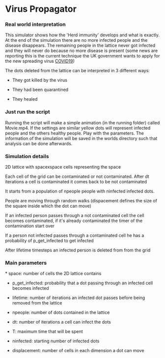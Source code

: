 <h1> Virus Propagator </h1>
<h3> Real world interpretation </h3>

This simulator shows how the 'Herd immunity' develops and what is exactly.
At the end of the simulation there are no more infected people and the disease
disappears. 
The remaining people in the lattice never got infected and they will never do
because no more disease is present (some news are reporting this is the current technique 
the UK government wants to apply for the new spreading virus [COVID19](https://www.theguardian.com/commentisfree/2020/mar/15/epidemiologist-britain-herd-immunity-coronavirus-covid-19))

The dots deleted from the lattice can be interpreted in 3 different ways:

* They got killed by the virus

* They had been quarantined

* They healed

<h3> Just run the script </h3>

Running the script will make a simple animation (in
the running folder) called Movie.mp4. If the settings
are similar yellow dots will represent infected people and
the others healthy people. 
Play with the parameters. The information of the simulation
will be saved in the worlds directory such that analysis can be done
afterwards. 
<h3> Simulation details </h3>

2D lattice with spacexspace cells representing the space

Each cell of the grid can be contaminated or not contaminated. 
After dt iterations a cell is contaminated it comes back to be not 
contaminated

It starts from a population of npeople people with ninfected infected dots.

People are moving through random walks (dispacement defines the 
size of the square inside which the dot can move)

If an infected person passes through a not contaminated cell the 
cell becomes contaminated, if it's already contaminated the timer 
of the contamination start over

If a person not infected passes through a contaminated cell he has a 
probability of p_get_infected to get infected

After lifetime timesteps an infected person is deleted from from the grid
<h3> Main parameters </h3>
* space: number of cells the 2D lattice contains

* p_get_infected: probability that a dot passing through
an infected cell becomes infected

* lifetime: number of iterations an infected dot passes before
being removed from the lattice

* npeople: number of dots contained in the lattice

* dt: number of iterations a cell can infect the dots

* T: maximum time that will be spent

* ninfected: starting number of infected dots

* displacement: number of cells in each dimension a dot can move

